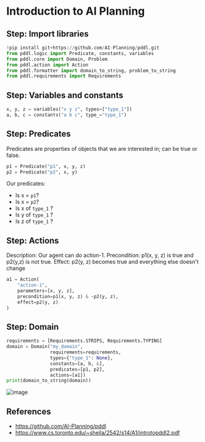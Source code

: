 # Introduction to AI Planning

## Step: Import libraries
```python
!pip install git+https://github.com/AI-Planning/pddl.git
from pddl.logic import Predicate, constants, variables
from pddl.core import Domain, Problem
from pddl.action import Action
from pddl.formatter import domain_to_string, problem_to_string
from pddl.requirements import Requirements
```

## Step: Variables and constants
```python
x, y, z = variables("x y z", types=["type_1"])
a, b, c = constants("a b c", type_="type_1")
```

## Step: Predicates
Predicates are properties of objects that we are interested in; can be true or false.
```python
p1 = Predicate("p1", x, y, z)
p2 = Predicate("p2", x, y)
```

Our predicates:
- Is x = `p1`? 
- Is x = `p2`? 
- Is x of `type_1` ? 
- Is y of `type_1` ? 
- Is z of `type_1` ?
 
## Step: Actions
Description: Our agent can do action-1. Precondition: p1(x, y, z) is true and p2(y,z) is not true. Effect: p2(y, z) becomes true and everything else doesn't change

```python
a1 = Action(
    "action-1",
    parameters=[x, y, z],
    precondition=p1(x, y, z) & ~p2(y, z),
    effect=p2(y, z)
)
```

## Step: Domain
```python
requirements = [Requirements.STRIPS, Requirements.TYPING]
domain = Domain("my_domain",
                requirements=requirements,
                types={"type_1": None},
                constants=[a, b, c],
                predicates=[p1, p2],
                actions=[a1])
print(domain_to_string(domain))
```

![image](https://github.com/hughiephan/DPL/assets/16631121/9a3ac7fa-079f-4560-9156-d1c4eeba83c7)

## References
- https://github.com/AI-Planning/pddl
- https://www.cs.toronto.edu/~sheila/2542/s14/A1/introtopddl2.pdf
